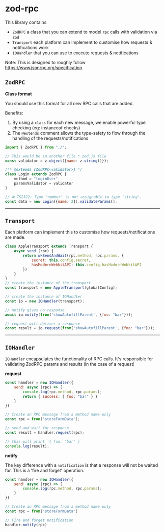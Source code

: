 # zod-rpc

This library contains:

- `ZodRPC` a class that you can extend to model `rpc` calls with validation via `Zod`
- `Transport` each platform can implement to customise how requests & notifications work
- `IOHandler` that you can use to execute requests & notifications

Note: This is designed to roughly follow https://www.jsonrpc.org/specification 

## `ZodRPC`

**Class format**

You should use this format for all *new* RPC calls that are added.

Benefits:
  1) By using a `class` for each new message, we enable powerful type checking (eg: instanceof checks)
  2) The `@extends` comment allows the type-safety to flow through the handling of the requests/notifications 

```javascript
import { ZodRPC } from "./";

// This would be in another file *.zod.js file
const validator = z.object({name: z.string()});

/** @extends {ZodRPC<validator>} */
class Login extends ZodRPC {
    method = "loginUser"
    paramsValidator = validator 
}

// ❌ TS2322: Type 'number' is not assignable to type 'string'.
const data = new Login({name: 2}).validateParams(); 
```

---

## `Transport` 

Each platform can implement this to customise how requests/notifications are made.

```javascript
class AppleTransport extends Transport {
    async send (rpc) {
        return wkSendAndWait(rpc.method, rpc.params, {
            secret: this.config.secret,
            hasModernWebkitAPI: this.config.hasModernWebkitAPI
        })
    }
}
// create the instance of the transport
const transport = new AppleTransport(globalConfig);

// create the instance of IOHandler
const io = new IOHandler(transport);

// notify gives no response
await io.notify(from('showAutofillParent', {foo: "bar"}));

// request will deliver a response
const result = io.request(from('showAutofillParent', {foo: "bar"}));
```

--- 

## `IOHandler`

`IOHandler` encapsulates the functionality of RPC calls. It's responsible for validating ZodRPC params
and results (in the case of a request)

**request**

```javascript
const handler = new IOHandler({
    send: async (rpc) => {
        console.log(rpc.method, rpc.params);
        return { success: { foo: "bar" } }
    }
})

// Create an RPC message from a method name only
const rpc = from("storeFormData");

// send and wait for response
const result = handler.request(rpc);

// this will print `{ foo: "bar" }`
console.log(result);
```

**notify**

The key difference with a `notification` is that a response will not be waited for. This is a 'fire and forget'
operation.

```javascript
const handler = new IOHandler({
    send: async (rpc) => {
        console.log(rpc.method, rpc.params);
    }
})

// Create an RPC message from a method name only
const rpc = from("storeFormData")

// Fire and forget notification 
handler.notify(rpc)
```


